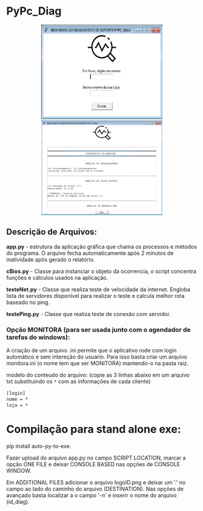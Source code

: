 # PyPc_Diag
<p align="center">
    <img width="320" height="250" src="static/main.png"/>
    <img width="320" height="250" src="static/output.png"/>
</p>


## Descrição de Arquivos:

**app.py** - estrutura da aplicação gráfica que chama
os processos e métodos do programa. O arquivo fecha
automaticamente após 2 minutos de inatividade após
gerado o relatório.

**cBios.py** - Classe para instanciar o objeto da ocorrencia,
o script concentra funções e cálculos usados na aplicação. 

**testeNet.py** - Classe que realiza teste de velocidade da
internet. Engloba lista de servidores disponível para
realizar o teste e calcula melhor rota baseado no ping.

**testePing.py** - Classe que realiza teste de conexão com
servidor.

### Opção MONITORA (para ser usada junto com o agendador de tarefas do windows):

A criação de um arquivo .ini permite que o aplicativo
rode com login automático e sem intereção do usuario.
Para isso basta criar um arquivo monitora.ini (o nome 
tem que ser MONITORA) mantendo-o na pasta raiz.

modelo do conteudo do arquivo:
(copie as 3 linhas abaixo em um arquivo txt substituindo
os ```*``` com as informações de cada cliente)
```
[login]
nome = *
loja = *
```
# Compilação para stand alone exe:

pip install auto-py-to-exe.

Fazer upload do arquivo app.py no campo SCRIPT LOCATION,
marcar a opção ONE FILE e deixar CONSOLE BASED nas opções
de CONSOLE WINDOW.

Em ADDITIONAL FILES adicionar o arquivo logoID.png e deixar
um '.' no campo ao lado do caminho do arquivo (DESTINATION).
Nas opções de avançado basta localizar a o campo '-n' e inserir
o nome do arquivo (id_diag). 
